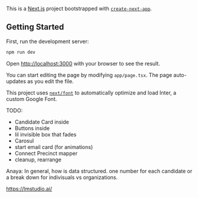 This is a [Next.js](https://nextjs.org/) project bootstrapped with [`create-next-app`](https://github.com/vercel/next.js/tree/canary/packages/create-next-app).

## Getting Started

First, run the development server:

```bash
npm run dev
```

Open [http://localhost:3000](http://localhost:3000) with your browser to see the result.

You can start editing the page by modifying `app/page.tsx`. The page auto-updates as you edit the file.

This project uses [`next/font`](https://nextjs.org/docs/basic-features/font-optimization) to automatically optimize and load Inter, a custom Google Font.

TODO:
- Candidate Card inside
- Buttons inside
- lil invisible box that fades
- Carosul
- start email card (for animations)
- Connect Precinct mapper
- cleanup, rearrange

Anaya:
In general, how is data structured. one number for each candidate or a break down for indivisuals vs organizations.

https://lmstudio.ai/